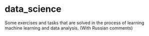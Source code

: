 # data_science
Some exercises and tasks that are solved in the process of learning machine learning and data analysis. (With Russian comments)
